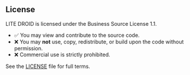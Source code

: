 ## License

LITE DROID is licensed under the Business Source License 1.1.

- ✅ You may view and contribute to the source code.
- ❌ You may **not** use, copy, redistribute, or build upon the code without permission.
- ❌ Commercial use is strictly prohibited.

See the [LICENSE](./LICENSE) file for full terms.
